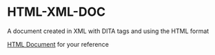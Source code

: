 # HTML-XML-DOC
A document created in XML with DITA tags and using the HTML format

[HTML Document](http://127.0.0.1:5500/html_doc.html) for your reference
 

